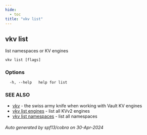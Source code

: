 ```yaml
---
hide:
  - toc
title: "vkv list"
---
```

## vkv list

list namespaces or KV engines

```
vkv list [flags]
```

### Options

```
  -h, --help   help for list
```

### SEE ALSO

* [vkv](vkv.md)	 - the swiss army knife when working with Vault KV engines
* [vkv list engines](vkv_list_engines.md)	 - list all KVv2 engines
* [vkv list namespaces](vkv_list_namespaces.md)	 - list all namespaces

###### Auto generated by spf13/cobra on 30-Apr-2024
